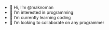 - 👋 Hi, I’m @maknoman
- 👀 I’m interested in programming
- 🌱 I’m currently learning coding
- 💞️ I’m looking to collaborate on any programmer

<!---
maknoman/maknoman is a ✨ special ✨ repository because its `README.md` (this file) appears on your GitHub profile.
You can click the Preview link to take a look at your changes.
--->
